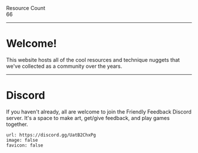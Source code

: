 <div markdown="1" class="ff_badge">
<div markdown="1" class="ff_badge_title">Resource Count</div>
<div markdown="1" class="ff_badge_value">66</div>
</div>

___

# Welcome!

This website hosts all of the cool resources and technique nuggets that we've collected as a community over the years. 

---
# Discord
If you haven't already, all are welcome to join the Friendly Feedback Discord server. It's a space to make art, get/give feedback, and play games together.

```embed
url: https://discord.gg/UatB2ChxPg
image: false
favicon: false
```